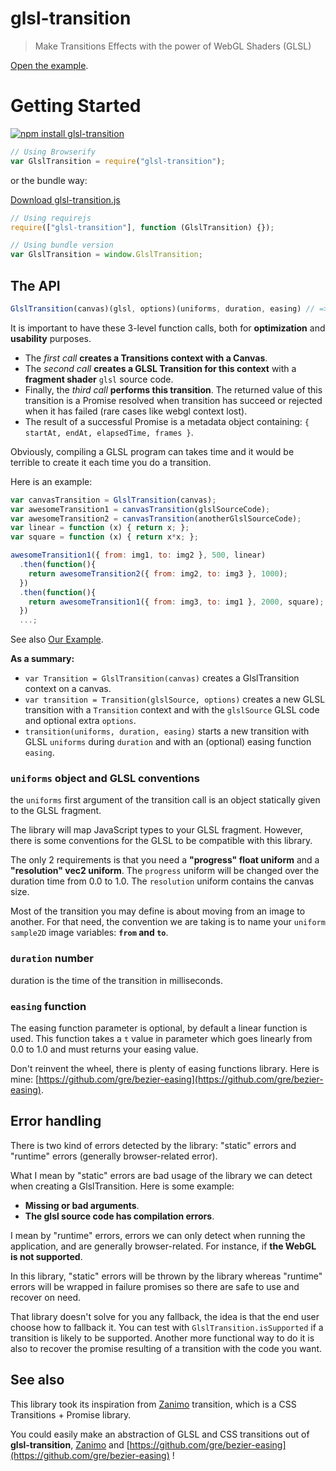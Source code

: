 # glsl-transition

> Make Transitions Effects with the power of WebGL Shaders (GLSL)

[Open the example](https://gre.github.com/glsl-transition/).

# Getting Started

[![npm install glsl-transition](https://nodei.co/npm/glsl-transition.png?mini=true)](http://npmjs.org/package/glsl-transition)
```javascript
// Using Browserify
var GlslTransition = require("glsl-transition");
```

or the bundle way:

[Download glsl-transition.js](https://github.com/gre/glsl-transition/blob/master/dist/glsl-transition.js)

```javascript
// Using requirejs
require(["glsl-transition"], function (GlslTransition) {});

// Using bundle version
var GlslTransition = window.GlslTransition;
```

## The API

```javascript
GlslTransition(canvas)(glsl, options)(uniforms, duration, easing) // => Promise
```

It is important to have these 3-level function calls, both for **optimization** and **usability** purposes.

* The *first call* **creates a Transitions context with a Canvas**.
* The *second call* **creates a GLSL Transition for this context** with a **fragment shader** `glsl` source code.
* Finally, the *third call* **performs this transition**. The returned value of this transition is a Promise resolved when transition has succeed or rejected when it has failed (rare cases like webgl context lost).
* The result of a successful Promise is a metadata object containing: `{ startAt, endAt, elapsedTime, frames }`.

Obviously, compiling a GLSL program can takes time and it would be terrible to create it each time you do a transition.

Here is an example:

```javascript
var canvasTransition = GlslTransition(canvas);
var awesomeTransition1 = canvasTransition(glslSourceCode);
var awesomeTransition2 = canvasTransition(anotherGlslSourceCode);
var linear = function (x) { return x; };
var square = function (x) { return x*x; };

awesomeTransition1({ from: img1, to: img2 }, 500, linear)
  .then(function(){
    return awesomeTransition2({ from: img2, to: img3 }, 1000);
  })
  .then(function(){
    return awesomeTransition1({ from: img3, to: img1 }, 2000, square);
  })
  ...;
```

See also [Our Example](https://github.com/gre/glsl-transition/tree/master/example).

**As a summary:**

- `var Transition = GlslTransition(canvas)` creates a GlslTransition context on a canvas.
- `var transition = Transition(glslSource, options)` creates a new GLSL transition with a `Transition` context and with the `glslSource` GLSL code and optional extra `options`.
- `transition(uniforms, duration, easing)` starts a new transition with GLSL `uniforms` during `duration` and with an (optional) easing function `easing`.

### `uniforms` object and GLSL conventions

the `uniforms` first argument of the transition call is an object statically given to the GLSL fragment.

The library will map JavaScript types to your GLSL fragment.
However, there is some conventions for the GLSL to be compatible with this library.

The only 2 requirements is that you need a **"progress" float uniform** and a **"resolution" vec2 uniform**. The `progress` uniform will be changed over the duration time from 0.0 to 1.0. The `resolution` uniform contains the canvas size.

Most of the transition you may define is about moving from an image to another. For that need, the convention we are taking is to name your `uniform sample2D` image variables: **`from` and `to`**.

### `duration` number

duration is the time of the transition in milliseconds.

### `easing` function

The easing function parameter is optional, by default a linear function is used.
This function takes a `t` value in parameter which goes linearly from 0.0 to 1.0 and must returns your easing value.

Don't reinvent the wheel, there is plenty of easing functions library.
Here is mine: [https://github.com/gre/bezier-easing](https://github.com/gre/bezier-easing).

## Error handling

There is two kind of errors detected by the library: "static" errors and "runtime" errors (generally browser-related error).

What I mean by "static" errors are bad usage of the library we can detect when creating a GlslTransition. Here is some example:
 - **Missing or bad arguments**.
 - **The glsl source code has compilation errors**.

I mean by "runtime" errors, errors we can only detect when running the application, and are generally browser-related.
For instance, if **the WebGL is not supported**.

In this library, "static" errors will be thrown by the library whereas "runtime" errors will be wrapped in failure promises so there are safe to use and recover on need.

That library doesn't solve for you any fallback, the idea is that the end user choose how to fallback it.
You can test with `GlslTransition.isSupported` if a transition is likely to be supported.
Another more functional way to do it is also to recover the promise resulting of a transition with the code you want.
## See also

This library took its inspiration from [Zanimo](http://npmjs.org/package/zanimo) transition, which is a CSS Transitions + Promise library.

You could easily make an abstraction of GLSL and CSS transitions out of **glsl-transition**, [Zanimo](http://npmjs.org/package/zanimo) and [https://github.com/gre/bezier-easing](https://github.com/gre/bezier-easing) !

